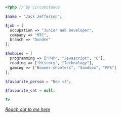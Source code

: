```php
<?php // By circumstance

$name = "Jack Jefferson";

$job = [
  occupation => "Junior Web Developer",
  company => "MTC",
  branch => "Dundee"
];

$hobbies = [
  programming => ["PHP", "Javascript", "C"],
  reading => ["History", "Technology"],
  gaming => ["Boomer-shooters", "Sandbox", "FPS"]
];

$favourite_person = "Bee <3";

$favourite_cat = null;

?>
```
*[Reach out to me here](https://www.linkedin.com/in/devjacjef/)*
